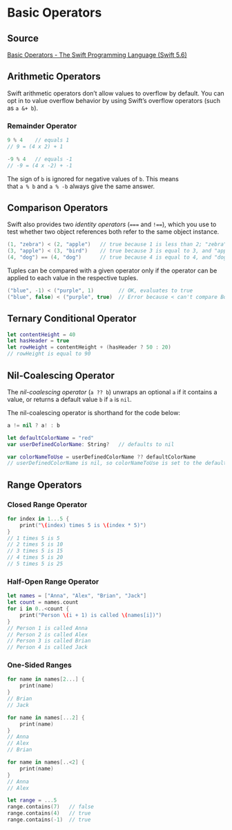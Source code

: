 # Basic Operators

## Source

[Basic Operators - The Swift Programming Language (Swift 5.6)](https://docs.swift.org/swift-book/LanguageGuide/BasicOperators.html)

## Arithmetic Operators

Swift arithmetic operators don’t allow values to overflow by default. You can opt in to value overflow behavior by using Swift’s overflow operators (such as `a &+ b`).

### Remainder Operator

```swift
9 % 4    // equals 1
// 9 = (4 x 2) + 1
```

```swift
-9 % 4   // equals -1
// -9 = (4 x -2) + -1
```

The sign of `b` is ignored for negative values of `b`. This means that `a % b` and `a % -b` always give the same answer.

## Comparison Operators

Swift also provides two *identity operators* (`===` and `!==`), which you use to test whether two object references both refer to the same object instance.

```swift
(1, "zebra") < (2, "apple")   // true because 1 is less than 2; "zebra" and "apple" aren't compared
(3, "apple") < (3, "bird")    // true because 3 is equal to 3, and "apple" is less than "bird"
(4, "dog") == (4, "dog")      // true because 4 is equal to 4, and "dog" is equal to "dog"
```

Tuples can be compared with a given operator only if the operator can be applied to each value in the respective tuples.

```swift
("blue", -1) < ("purple", 1)        // OK, evaluates to true
("blue", false) < ("purple", true)  // Error because < can't compare Boolean values
```

## Ternary Conditional Operator

```swift
let contentHeight = 40
let hasHeader = true
let rowHeight = contentHeight + (hasHeader ? 50 : 20)
// rowHeight is equal to 90
```

## Nil-Coalescing Operator

The *nil-coalescing operator* (`a ?? b`) unwraps an optional `a` if it contains a value, or returns a default value `b` if `a` is `nil`.

The nil-coalescing operator is shorthand for the code below:

```swift
a != nil ? a! : b
```

```swift
let defaultColorName = "red"
var userDefinedColorName: String?   // defaults to nil

var colorNameToUse = userDefinedColorName ?? defaultColorName
// userDefinedColorName is nil, so colorNameToUse is set to the default of "red"
```

## Range Operators

### Closed Range Operator

```swift
for index in 1...5 {
    print("\(index) times 5 is \(index * 5)")
}
// 1 times 5 is 5
// 2 times 5 is 10
// 3 times 5 is 15
// 4 times 5 is 20
// 5 times 5 is 25
```

### Half-Open Range Operator

```swift
let names = ["Anna", "Alex", "Brian", "Jack"]
let count = names.count
for i in 0..<count {
    print("Person \(i + 1) is called \(names[i])")
}
// Person 1 is called Anna
// Person 2 is called Alex
// Person 3 is called Brian
// Person 4 is called Jack

```

### One-Sided Ranges

```swift
for name in names[2...] {
    print(name)
}
// Brian
// Jack

for name in names[...2] {
    print(name)
}
// Anna
// Alex
// Brian
```

```swift
for name in names[..<2] {
    print(name)
}
// Anna
// Alex
```

```swift
let range = ...5
range.contains(7)   // false
range.contains(4)   // true
range.contains(-1)  // true
```


